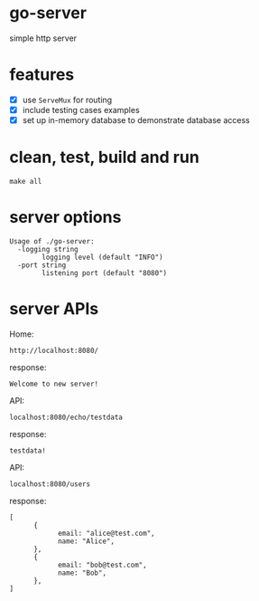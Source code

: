 # go-server
simple http server

# features
- [x] use `ServeMux` for routing
- [x] include testing cases examples
- [x] set up in-memory database to demonstrate database access

# clean, test, build and run
```
make all
```

# server options
```
Usage of ./go-server:
  -logging string
        logging level (default "INFO")
  -port string
        listening port (default "8080")
```

# server APIs
Home:
```
http://localhost:8080/
```
response:
```
Welcome to new server!
```

API:
```
localhost:8080/echo/testdata
```
response:
```
testdata!
```

API:
```
localhost:8080/users
```
response:
```
[
      {
            email: "alice@test.com",
            name: "Alice",
      },
      {
            email: "bob@test.com",
            name: "Bob",
      },
]
```
